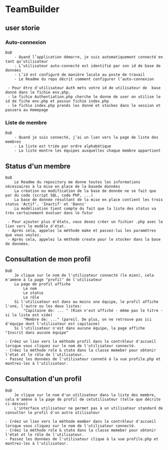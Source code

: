 # TeamBuilder
 

## user storie

### Auto-connexion 

    DoD
        - Quand l’application démarre, je suis automatiquement connecté en tant qu’utilisateur 
        - L’utilisateur auto-connecté est identifié par son id de base de données 
        - L’id est configuré de manière locale au poste de travail 
        - Le Readme du repo décrit comment configurer l’auto-connexion 

     - Pour être d'utilisateur Auth mets votre id de utilisateur de  base donné dans le fichie env.php.
     - le fichie Authentiation.php cherche le donne de user on utilise le id de fiche env.php et passun fichie index.php
     - le fichie index.php prends les donné et stockes dans le session et passera au Homepage


### Liste de membre 

    DoD
        - Quand je suis connecté, j’ai un lien vers la page de liste des membres 
        - La liste est triée par ordre alphabétique  
        - La liste montre les équipes auxquelles chaque membre appartient 


## Status d'un membre

    DoD
        Le Readme du repository me donne toutes les informations nécessaires à la mise en place de la basede données
        La création ou modification de la base de donnée ne se fait que par du code (script SQL, code PhP, ...)
        La base de donnée résultant de la mise en place contient les trois status 'Actif', 'Inactif' et 'Banni'
        La modélisation tient compte du fait que la liste des status va très certainement évoluer dans le futur

     - Pour ajouter plus d'états, vous devez créer un fichier .php avec le lien vers le modèle d'état.
     - Après cela, appelez la méthode make et passez-lui les paramètres que vous voulez.
     - Après cela, appelez la méthode create pour le stocker dans la base de données.

## Consultation de mon profil

    DoD
        Je clique sur le nom de l'utilisateur connecté (le mien), cela m'amène à la page "profil" de l'utilisateur
        La page de profil affiche
            Le nom
            Le status
            Le rôle
        Si l'utilisateur est dans au moins une équipe, le profil affiche l'une, l'autre ou les deux listes:
            "Capitaine de: ... " (Rien n'est affiché - même pas le titre - si la liste est vide)
            "Membre de: ..." (pareil. De plus, on ne retrouve pas ici d'équipe dont l'utilisateur est capitaine)
        Si l'utilisateur n'est dans aucune équipe, la page affiche "Inscrit dans aucune équipe"

    - Créez un lien vers la méthode profil dans le contrôleur d'accueil lorsque vous cliquez sur le nom de l'utilisateur connecté.
    - Créez la méthode role & state dans la classe memeber pour obtenir l'état et le rôle de l'utilisateur.
    - Passez les données de l'utilisateur conneté à la vue profile.php et montrez-les à l'utilisateur.

## Consultation d'un profil

    DoD
        Je clique sur le nom d'un utilisateur dans la liste des membre, cela m'amène à la page de profil de cetutilisateur (telle que décrite ci-dessus)
        L'interface utilisateur ne permet pas à un utilisateur standard de consulter le profil d'un autre utilisateur

    - Créez un lien vers la méthode member dans le contrôleur d'accueil lorsque vous cliquez sur le nom de l'utilisateur connecté.
    - Créez la méthode role & state dans la classe memeber pour obtenir l'état et le rôle de l'utilisateur.
    - Passez les données de l'utilisateur clique à la vue profile.php et montrez-les à l'utilisateur.
